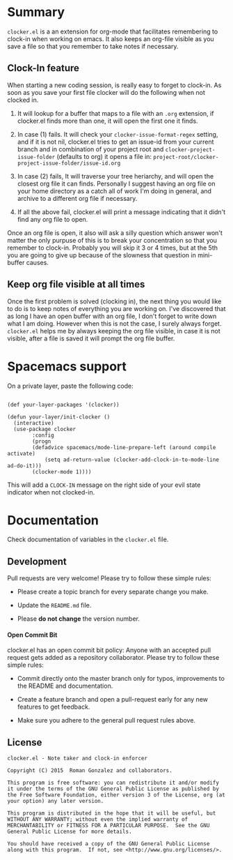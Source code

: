 # Summary

`clocker.el` is a an extension for org-mode that facilitates remembering
to clock-in when working on emacs. It also keeps an org-file visible
as you save a file so that you remember to take notes if necessary.

## Clock-In feature

When starting a new coding session, is really easy to forget to
clock-in. As soon as you save your first file clocker will do the
following when not clocked in.

1) It will lookup for a buffer that maps to a file with an `.org`
extension, if clocker.el finds more than one, it will open the first
one it finds.

2) In case (1) fails. It will check your `clocker-issue-format-regex`
setting, and if it is not nil, clocker.el tries to get an issue-id
from your current branch and in combination of your project root and
`clocker-project-issue-folder` (defaults to org) it opens a file in:
`project-root/clocker-project-issue-folder/issue-id.org`

3) In case (2) fails, It will traverse your tree heriarchy, and will
open the closest org file it can finds. Personally I suggest having
an org file on your home directory as a catch all of work I'm doing
in general, and archive to a different org file if necessary.

4) If all the above fail, clocker.el will print a message indicating
that it didn't find any org file to open.

Once an org file is open, it also will ask a silly question which
answer won't matter the only purpuse of this is to break your
concentration so that you remember to clock-in. Probably you will skip
it 3 or 4 times, but at the 5th you are going to give up because of
the slowness that question in mini-buffer causes.

## Keep org file visible at all times

Once the first problem is solved (clocking in), the next thing you
would like to do is to keep notes of everything you are working
on. I've discovered that as long I have an open buffer with an org
file, I don't forget to write down what I am doing. However when this
is not the case, I surely always forget. `clocker.el` helps me by
always keeping the org file visible, in case it is not visible, after
a file is saved it will prompt the org file buffer.

# Spacemacs support

On a private layer, paste the following code:

```elisp

(def your-layer-packages '(clocker))

(defun your-layer/init-clocker ()
  (interactive)
  (use-package clocker
        :config
        (progn
        (defadvice spacemacs/mode-line-prepare-left (around compile activate)
            (setq ad-return-value (clocker-add-clock-in-to-mode-line ad-do-it)))
        (clocker-mode 1))))

```

This will add a `CLOCK-IN` message on the right side of your evil
state indicator when not clocked-in.

# Documentation

Check documentation of variables in the `clocker.el` file.

## Development

Pull requests are very welcome! Please try to follow these simple rules:

* Please create a topic branch for every separate change you make.

* Update the `README.md` file.

* Please **do not change** the version number.

#### Open Commit Bit

clocker.el has an open commit bit policy: Anyone with an accepted
pull request gets added as a repository collaborator.  Please try to
follow these simple rules:

* Commit directly onto the master branch only for typos, improvements
to the README and documentation.

* Create a feature branch and open a pull-request early for any new
features to get feedback.

* Make sure you adhere to the general pull request rules above.

## License

```
clocker.el - Note taker and clock-in enforcer

Copyright (C) 2015  Roman Gonzalez and collaborators.

This program is free software: you can redistribute it and/or modify
it under the terms of the GNU General Public License as published by
the Free Software Foundation, either version 3 of the License, org (at
your option) any later version.

This program is distributed in the hope that it will be useful, but
WITHOUT ANY WARRANTY; without even the implied warranty of
MERCHANTABILITY or FITNESS FOR A PARTICULAR PURPOSE.  See the GNU
General Public License for more details.

You should have received a copy of the GNU General Public License
along with this program.  If not, see <http://www.gnu.org/licenses/>.
```
